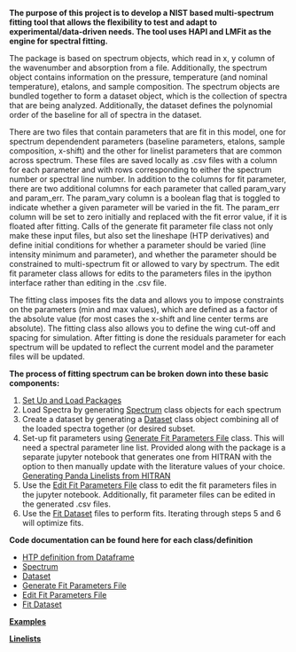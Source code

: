 **The purpose of this project is to develop a NIST based multi-spectrum fitting tool that allows the flexibility to test and adapt to experimental/data-driven needs.  The tool uses HAPI and LMFit as the engine for spectral fitting.**  

The package is based on spectrum objects, which read in x, y column of the wavenumber and absorption from a file.  Additionally, the spectrum object contains information on the pressure, temperature (and nominal temperature), etalons, and sample composition.  The spectrum objects are bundled together to form a dataset object, which is the collection of spectra that are being analyzed.  Additionally, the dataset defines the polynomial order of the baseline for all of spectra in the dataset.  

There are two files that contain parameters that are fit in this model, one for spectrum dependendent parameters (baseline parameters, etalons, sample composition, x-shift) and the other for linelist parameters that are common across spectrum.  These files are saved locally as .csv files with a column for each parameter and with rows corresponding to either the spectrum number or spectral line number.  In addition to the columns for fit parameter, there are two additional columns for each parameter that called param_vary and param_err.  The param_vary column is a boolean flag that is toggled to indicate whether a given parameter will be varied in the fit.  The param_err column will be set to zero initially and replaced with the fit error value, if it is floated after fitting.  Calls of the generate fit parameter file class not only make these input files, but also set the lineshape (HTP derivatives) and define initial conditions for 
whether a parameter should be varied (line intensity minimum and parameter), and whether the parameter should be constrained to multi-spectrum fit or allowed to vary by spectrum.  The edit fit parameter class allows for edits to the parameters files in the ipython interface rather than editing in the .csv file. 

The fitting class imposes fits the data and allows you to impose constraints on the parameters (min and max values), which are defined as a factor of the absolute value (for most cases the x-shift and line center terms are absolute).  The fitting class also allows you to define the wing cut-off and spacing for simulation.  After fitting is done the residuals parameter for each spectrum will be updated to reflect the current model and the parameter files will be updated.  

**The process of fitting spectrum can be broken down into these basic components:**
1.  [Set Up and Load Packages](https://gitlab.nist.gov/gitlab/ema3/HAPI-spectral-fitting/wikis/Set-Up-and-Load-Packages)
2.  Load Spectra by generating [Spectrum](https://gitlab.nist.gov/gitlab/ema3/HAPI-spectral-fitting/wikis/Spectrum) class objects for each spectrum
3.  Create a dataset by generating a [Dataset](https://gitlab.nist.gov/gitlab/ema3/HAPI-spectral-fitting/wikis/Dataset) class object combining all of the loaded spectra together (or desired subset.
4.  Set-up fit parameters using [Generate Fit Parameters File](https://gitlab.nist.gov/gitlab/ema3/HAPI-spectral-fitting/wikis/Generate-Fit-Parameters-File) class.  This will need a spectral parameter line list.  Provided along with the package is a separate jupyter notebook that generates one from HITRAN with the option to then manually update with the literature values of your choice.  [Generating Panda Linelists from HITRAN](Generating-Pandas-Linelists)
5.  Use the [Edit Fit Parameters File](https://gitlab.nist.gov/gitlab/ema3/HAPI-spectral-fitting/wikis/Edit-Fit-Parameters-File) class to edit the fit parameters files in the jupyter notebook.  Additionally, fit parameter files can be edited in the generated .csv files.
6.  Use the [Fit Dataset](https://gitlab.nist.gov/gitlab/ema3/HAPI-spectral-fitting/wikis/Fit-Dataset) files to perform fits.  Iterating through steps 5 and 6 will optimize fits.  


**Code documentation can be found here for each class/definition**
*  [HTP definition from Dataframe](https://gitlab.nist.gov/gitlab/ema3/HAPI-spectral-fitting/wikis/HTP-definition-from-Dataframe)
*  [Spectrum](https://gitlab.nist.gov/gitlab/ema3/HAPI-spectral-fitting/wikis/Spectrum)
*  [Dataset](https://gitlab.nist.gov/gitlab/ema3/HAPI-spectral-fitting/wikis/Dataset)
*  [Generate Fit Parameters File](https://gitlab.nist.gov/gitlab/ema3/HAPI-spectral-fitting/wikis/Generate-Fit-Parameters-File)
*  [Edit Fit Parameters File](https://gitlab.nist.gov/gitlab/ema3/HAPI-spectral-fitting/wikis/Edit-Fit-Parameters-File)
*  [Fit Dataset](https://gitlab.nist.gov/gitlab/ema3/HAPI-spectral-fitting/wikis/Fit-Dataset)

[**Examples**](https://gitlab.nist.gov/gitlab/ema3/HAPI-spectral-fitting/tree/master/From%20DataFrame/Examples)


[**Linelists**](https://gitlab.nist.gov/gitlab/ema3/HAPI-spectral-fitting/tree/master/From%20DataFrame/Linelists)
